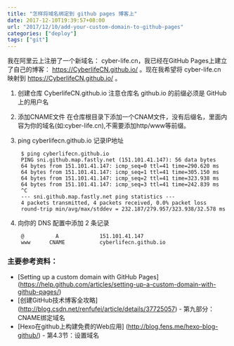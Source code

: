 ```yaml
---
title: "怎样将域名绑定到 github pages 博客上"
date: 2017-12-10T19:39:57+08:00
url: "2017/12/10/add-your-custom-domain-to-github-pages"
categories: ["deploy"]
tags: ["git"]
---
```


我在阿里云上注册了一个新域名： cyber-life.cn，我已经在GitHub Pages上建立了自己的博客： https://CyberlifeCN.github.io/ 。现在我希望将 cyber-life.cn 映射到 https://CyberlifeCN.github.io/ 。


<!--more-->

1. 创建仓库 CyberlifeCN.github.io
注意仓库名 github.io 的前缀必须是 GitHub 上的用户名
2. 添加CNAME文件
在仓库根目录下添加一个CNAM文件，没有后缀名，里面内容为你的域名(如:cyber-life.cn),不需要添加http/www等前缀。
3. ping cyberlifecn.github.io 记录IP地址

        $ ping cyberlifecn.github.io
        PING sni.github.map.fastly.net (151.101.41.147): 56 data bytes
        64 bytes from 151.101.41.147: icmp_seq=0 ttl=41 time=290.620 ms
        64 bytes from 151.101.41.147: icmp_seq=1 ttl=41 time=305.150 ms
        64 bytes from 151.101.41.147: icmp_seq=2 ttl=41 time=323.938 ms
        64 bytes from 151.101.41.147: icmp_seq=3 ttl=41 time=242.839 ms
        ^C
        --- sni.github.map.fastly.net ping statistics ---
        4 packets transmitted, 4 packets received, 0.0% packet loss
        round-trip min/avg/max/stddev = 232.187/279.957/323.938/32.578 ms
4. 向你的 DNS 配置中添加 2 条记录

        @          A             151.101.41.147
        www      CNAME           cyberlifecn.github.io

### 主要参考资料：
* [Setting up a custom domain with GitHub Pages] (https://help.github.com/articles/setting-up-a-custom-domain-with-github-pages/)
* [创建GitHub技术博客全攻略] (http://blog.csdn.net/renfufei/article/details/37725057) - 第九部分：CNAME绑定域名
* [Hexo在github上构建免费的Web应用] (http://blog.fens.me/hexo-blog-github/) - 第4.3节：设置域名

<!--more-->
